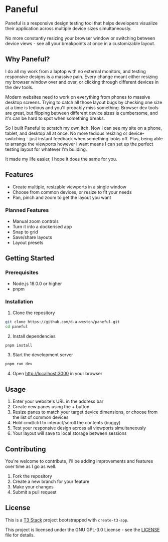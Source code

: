 # Paneful

Paneful is a responsive design testing tool that helps developers visualize their application across multiple device sizes simultaneously.

No more constantly resizing your browser window or switching between device views - see all your breakpoints at once in a customizable layout.

## Why Paneful?

I do all my work from a laptop with no external monitors, and testing responsive designs is a massive pain. Every change meant either resizing my browser window over and over, or clicking through different devices in the dev tools.

Modern websites need to work on everything from phones to massive desktop screens. Trying to catch all those layout bugs by checking one size at a time is tedious and you'll probably miss something. Browser dev tools are great, but flipping between different device sizes is cumbersome, and it's can be hard to spot when something breaks.

So I built Paneful to scratch my own itch. Now I can see my site on a phone, tablet, and desktop all at once. No more tedious resizing or device-switching - just instant feedback when something looks off. Plus, being able to arrange the viewports however I want means I can set up the perfect testing layout for whatever I'm building.

It made my life easier, I hope it does the same for you.

## Features

- Create multiple, resizable viewports in a single window
- Choose from common devices, or resize to fit your needs
- Pan, pinch and zoom to get the layout you want

### Planned Features

- Manual zoom controls
- Turn it into a dockerised app
- Snap to grid
- Save/share layouts
- Layout presets

## Getting Started

### Prerequisites

- Node.js 18.0.0 or higher
- pnpm

### Installation

1. Clone the repository

```bash
git clone https://github.com/d-a-weston/paneful.git
cd paneful
```

2. Install dependencies

```bash
pnpm install
```

3. Start the development server

```bash
pnpm run dev
```

4. Open [http://localhost:3000](http://localhost:3000) in your browser

## Usage

1. Enter your website's URL in the address bar
2. Create new panes using the + button
3. Resize panes to match your target device dimensions, or choose from the list of common devices
4. Hold cmd/ctrl to interact/scroll the contents (buggy)
5. Test your responsive design across all viewports simultaneously
6. Your layout will save to local storage between sessions

## Contributing

You're welcome to contribute, I'll be adding improvements and features over time as I go as well.

1. Fork the repository
2. Create a new branch for your feature
3. Make your changes
4. Submit a pull request

## License

This is a [T3 Stack](https://create.t3.gg/) project bootstrapped with `create-t3-app`.

This project is licensed under the GNU GPL-3.0 License - see the [LICENSE](LICENSE) file for details.
